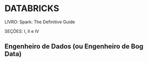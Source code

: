 # DATABRICKS
LIVRO: Spark: The Definitive Guide

SEÇÕES: I, II e IV

## Engenheiro de Dados (ou Engenheiro de Bog Data)



